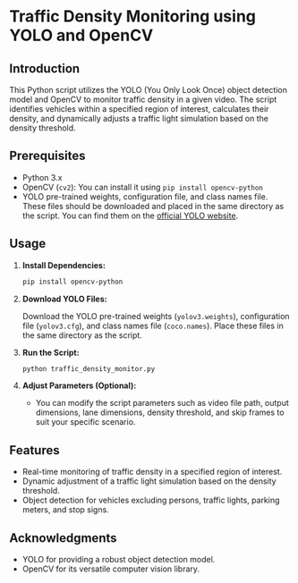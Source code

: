 # Traffic Density Monitoring using YOLO and OpenCV

## Introduction

This Python script utilizes the YOLO (You Only Look Once) object detection model and OpenCV to monitor traffic density in a given video. The script identifies vehicles within a specified region of interest, calculates their density, and dynamically adjusts a traffic light simulation based on the density threshold.

## Prerequisites

- Python 3.x
- OpenCV (`cv2`): You can install it using `pip install opencv-python`
- YOLO pre-trained weights, configuration file, and class names file. These files should be downloaded and placed in the same directory as the script. You can find them on the [official YOLO website](https://pjreddie.com/darknet/yolo/).

## Usage

1. **Install Dependencies:**

    ```bash
    pip install opencv-python
    ```

2. **Download YOLO Files:**

    Download the YOLO pre-trained weights (`yolov3.weights`), configuration file (`yolov3.cfg`), and class names file (`coco.names`). Place these files in the same directory as the script.

3. **Run the Script:**

    ```bash
    python traffic_density_monitor.py
    ```

4. **Adjust Parameters (Optional):**

    - You can modify the script parameters such as video file path, output dimensions, lane dimensions, density threshold, and skip frames to suit your specific scenario.

## Features

- Real-time monitoring of traffic density in a specified region of interest.
- Dynamic adjustment of a traffic light simulation based on the density threshold.
- Object detection for vehicles excluding persons, traffic lights, parking meters, and stop signs.

## Acknowledgments

- YOLO for providing a robust object detection model.
- OpenCV for its versatile computer vision library.
